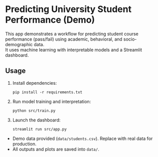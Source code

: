 # Predicting University Student Performance (Demo)

This app demonstrates a workflow for predicting student course performance (pass/fail) using academic, behavioral, and socio-demographic data.  
It uses machine learning with interpretable models and a Streamlit dashboard.

## Usage

1. Install dependencies:
    ```
    pip install -r requirements.txt
    ```
2. Run model training and interpretation:
    ```
    python src/train.py
    ```
3. Launch the dashboard:
    ```
    streamlit run src/app.py
    ```

- Demo data provided (`data/students.csv`). Replace with real data for production.
- All outputs and plots are saved into `data/`.